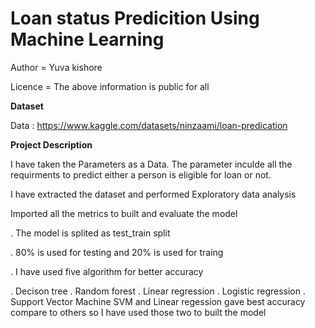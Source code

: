 # Loan status Predicition Using Machine Learning

Author = Yuva kishore

Licence = The above information is public for all

**Dataset** 

Data : https://www.kaggle.com/datasets/ninzaami/loan-predication

**Project Description**

I have taken the Parameters as a Data. The parameter inculde all the requirments to predict either a person is eligible for loan or not.

I have extracted the dataset and performed Exploratory data analysis

Imported all the metrics to built and evaluate the model

. The model is splited as test_train split

. 80% is used for testing and 20% is used for traing

. I have used five algorithm for better accuracy

. Decison tree
. Random forest
. Linear regression
. Logistic regression
. Support Vector Machine
SVM and Linear regession gave best accuracy compare to others so I have used those two to built the model
